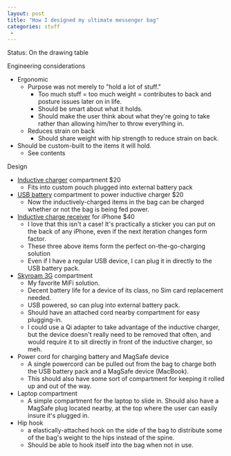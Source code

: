 ```yaml
---
layout: post
title: "How I designed my ultimate messenger bag"
categories: stuff
 -
---
```


Status: On the drawing table

Engineering considerations
- Ergonomic
  - Purpose was not merely to "hold a lot of stuff."
    - Too much stuff = too much weight = contributes to back and posture issues later on in life.
    - Should be smart about what it holds. 
    - Should make the user think about what they're going to take rather than allowing him/her to throw everything in.
  - Reduces strain on back
    - Should share weight with hip strength to reduce strain on back.
- Should be custom-built to the items it will hold.
  - See contents

Design
- [Inductive charger](http://www.amazon.com/PowerBot%C2%AE-PB1020-Inductive-Compatible-Smartphones/dp/B00F6SPYJS/ref=sr_1_1?ie=UTF8&qid=1420662922&sr=8-1&keywords=inductive+charger) compartment $20
  - Fits into custom pouch plugged into external battery pack
- [USB battery](http://www.amazon.com/Poweradd-Pilot-2GS-10000mAh-Smartphones/dp/B00ITILPZ4/ref=sr_1_1?ie=UTF8&qid=1420663125&sr=8-1&keywords=usb+battery+pack) compartment to power inductive charger $20
  - Now the inductively-charged items in the bag can be charged whether or not the bag is being fed power.
- [Inductive charge receiver](http://www.amazon.com/iQi-Mobile-Wireless-Charging-Receiver/dp/B00H0DDVBU/ref=sr_1_1?ie=UTF8&qid=1420663339&sr=8-1&keywords=qi+iphone) for iPhone $40
  - I love that this isn't a case! It's practically a sticker you can put on the back of any iPhone, even if the next iteration changes form factor.
  - These three above items form the perfect on-the-go-charging solution
  - Even if I have a regular USB device, I can plug it in directly to the USB battery pack.
- [Skyroam 3G](http://www.amazon.com/gp/product/B00LT8S5UE/ref=oh_aui_detailpage_o06_s00?ie=UTF8&psc=1) compartment
  - My favorite MiFi solution.
  - Decent battery life for a device of its class, no Sim card replacement needed.
  - USB powered, so can plug into external battery pack.
  - Should have an attached cord nearby compartment for easy plugging-in.
  - I could use a Qi adapter to take advantage of the inductive charger, but the device doesn't really need to be removed that often, and would require it to sit directly
    in front of the inductive charger, so meh.
- Power cord for charging battery and MagSafe device
  - A single powercord can be pulled out from the bag to charge both the USB battery pack and a MagSafe device (MacBook).
  - This should also have some sort of compartment for keeping it rolled up and out of the way.
- Laptop compartment
  - A simple compartment for the laptop to slide in. Should also have a MagSafe plug located nearby, at the top where the user can easily insure it's plugged in.
- Hip hook
  - a elastically-attached hook on the side of the bag to distribute some of the bag's weight to the hips instead of the spine.
  - Should be able to hook itself into the bag when not in use.

